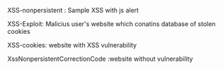 
XSS-nonpersistent : Sample XSS with js alert

XSS-Exploit: Malicius user's website which conatins database of stolen cookies

XSS-cookies: website with XSS vulnerability

XssNonpersistentCorrectionCode :website without vulnerability
